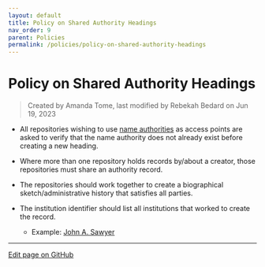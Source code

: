 ```yaml
---
layout: default
title: Policy on Shared Authority Headings
nav_order: 9
parent: Policies
permalink: /policies/policy-on-shared-authority-headings
---
```


# Policy on Shared Authority Headings  
> Created by Amanda Tome, last modified by Rebekah Bedard on Jun 19, 2023

* All repositories wishing to use [name authorities](https://discoverarchives.library.utoronto.ca/index.php/actor/browse) as access points are asked to verify that the name authority does not already exist before creating a new heading.

* Where more than one repository holds records by/about a creator, those repositories must share an authority record.

* The repositories should work together to create a biographical sketch/administrative history that satisfies all parties. 

* The institution identifier should list all institutions that worked to create the record.
    * Example: [John A. Sawyer](https://discoverarchives.library.utoronto.ca/index.php/sawyer-john)

---

[Edit page on GitHub]()